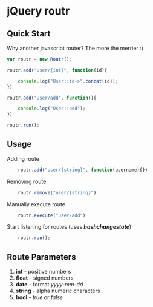jQuery routr
============

## Quick Start

Why another javascript router? The more the merrier :)

```js
var routr = new Routr();

routr.add("user/{int}", function(id){

	console.log("User::id->".concat(id));
})

routr.add("user/add", function(){

	console.log("User::add");
})

routr.run();
```

## Usage

Adding route
```js
    routr.add("user/{string}", function(username){})
```
Removing route
```js
    routr.remove("user/{string}")
```
Manually execute route
```js
    routr.execute("user/add")
```
Start listening for routes (uses ***hashchangestate***)
```js
    routr.run();
```

## Route Parameters

1. **int** - positive numbers
2. **float** - signed numbers
3. **date** - format *yyyy-mm-dd*
4. **string** - alpha numeric characters
5. **bool** - *true* or *false*